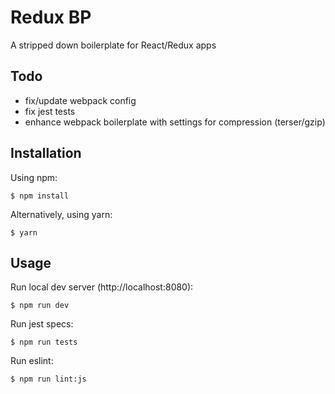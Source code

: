# Redux BP

A stripped down boilerplate for React/Redux apps

## Todo

- fix/update webpack config
- fix jest tests
- enhance webpack boilerplate with settings for compression (terser/gzip)

## Installation

Using npm:

```shell
$ npm install
```

Alternatively, using yarn:

```shell
$ yarn
```

## Usage

Run local dev server (http://localhost:8080):

```shell
$ npm run dev
```

Run jest specs:

```shell
$ npm run tests
```

Run eslint:

```shell
$ npm run lint:js
```
